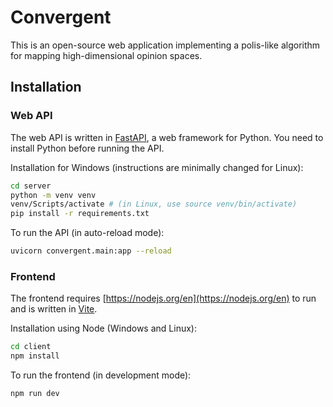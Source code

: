 # Convergent

This is an open-source web application implementing a polis-like algorithm for mapping high-dimensional opinion spaces.

## Installation

### Web API

The web API is written in [FastAPI](https://fastapi.tiangolo.com/), a web framework for Python. You need to install Python before running the API.

Installation for Windows (instructions are minimally changed for Linux):

```bash
cd server
python -m venv venv
venv/Scripts/activate # (in Linux, use source venv/bin/activate)
pip install -r requirements.txt
```

To run the API (in auto-reload mode):

```bash
uvicorn convergent.main:app --reload
```

### Frontend

The frontend requires [https://nodejs.org/en](https://nodejs.org/en) to run and is written in [Vite](https://vite.dev/).

Installation using Node (Windows and Linux):

```bash
cd client
npm install
```

To run the frontend (in development mode):

```bash
npm run dev
```
